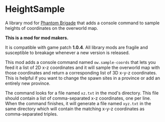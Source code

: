 # HeightSample

A library mod for [Phantom Brigade](https://braceyourselfgames.com/phantom-brigade/) that adds a console command to sample heights of coordinates on the overworld map.

**This is a mod for mod makers.**

It is compatible with game patch **1.0.4**. All library mods are fragile and susceptible to breakage whenever a new version is released.

This mod adds a console command named `ow.sample-coords` that lets you feed it a list of 2D x-z coordinates and it will sample the overworld map with those coordinates and return a corresponding list of 3D x-y-z coordinates. This is helpful if you want to change the spawn sites in a province or add an entirely new province.

The command looks for a file named `xz.txt` in the mod's directory. This file should contain a list of comma-separated x-z coordinates, one per line. When the command finishes, it will generate a file named `xyz.txt` in the same directory which will contain the matching x-y-z coordinates as comma-separated triples.
